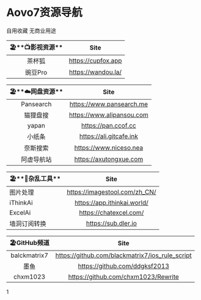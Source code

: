 # Aovo7资源导航
自用收藏 无商业用途

| 🏖️**📺影视资源** | Site               |
|:----------:|:------------------:|
| 茶杯狐        | https://cupfox.app |
| 豌豆Pro      | https://wandou.la/ |

| 🏖️**☁️网盘资源** | Site                      |
|:----------:|:-------------------------:|
| Pansearch  | https://www.pansearch.me  |
| 猫狸盘搜       | https://www.alipansou.com |
| yapan      | https://pan.ccof.cc       |
| 小纸条        | https://ali.gitcafe.ink   |
| 奈斯搜索       | https://www.niceso.nea    |
| 阿虚导航站      | https://axutongxue.com    |

| 🏖️**🔧杂乱工具**   | Site                          |
|------------|:-----------------------------:|
| 图片处理       | https://imagestool.com/zh_CN/ |
| iThinkAi   | https://app.ithinkai.world/   |
| ExcelAi    | https://chatexcel.com/        |
| 墙洞订阅转换     | https://sub.dler.io           |

| 🏖️GitHub频道    | Site                                            |
|:------------:|:-----------------------------------------------:|
| balckmatrix7 | https://github.com/blackmatrix7/ios_rule_script |
| 墨鱼           | https://github.com/ddgksf2013                   |
| chxm1023     | https://github.com/chxm1023/Rewrite             |

1
















